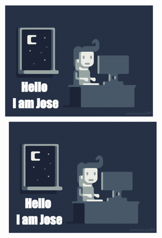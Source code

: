 ![Jose](https://github.com/Josewowgame2888/Josewowgame2888/blob/master/gifntext-gif.gif)

<p align="center">
  <img src="https://github.com/Josewowgame2888/Josewowgame2888/blob/master/gifntext-gif.gif" />
</p>
